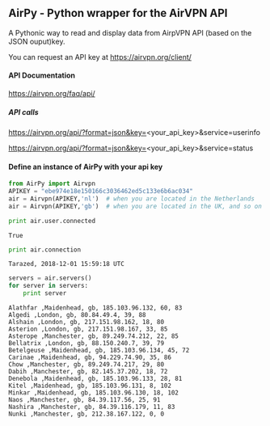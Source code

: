 
## AirPy - Python wrapper for the AirVPN API

A Pythonic way to read and display data from AirpVPN API (based on the JSON ouput)key.

You can request an API key at https://airvpn.org/client/

#### API Documentation
https://airvpn.org/faq/api/

##### API calls
https://airvpn.org/api/?format=json&key=<your_api_key>&service=userinfo

https://airvpn.org/api/?format=json&key=<your_api_key>&service=status

#### Define an instance of AirPy with your api key


```python
from AirPy import Airvpn
APIKEY = "ebe974e18e150166c3036462ed5c133e6b6ac034"
air = Airvpn(APIKEY,'nl')  # when you are located in the Netherlands
air = Airvpn(APIKEY,'gb')  # when you are located in the UK, and so on
```


```python
print air.user.connected
```

    True



```python
print air.connection
```

    Tarazed, 2018-12-01 15:59:18 UTC



```python
servers = air.servers()
for server in servers:
    print server
```

    Alathfar ,Maidenhead, gb, 185.103.96.132, 60, 83
    Algedi ,London, gb, 80.84.49.4, 39, 88
    Alshain ,London, gb, 217.151.98.162, 18, 80
    Asterion ,London, gb, 217.151.98.167, 33, 85
    Asterope ,Manchester, gb, 89.249.74.212, 22, 85
    Bellatrix ,London, gb, 88.150.240.7, 39, 79
    Betelgeuse ,Maidenhead, gb, 185.103.96.134, 45, 72
    Carinae ,Maidenhead, gb, 94.229.74.90, 35, 86
    Chow ,Manchester, gb, 89.249.74.217, 29, 80
    Dabih ,Manchester, gb, 82.145.37.202, 18, 72
    Denebola ,Maidenhead, gb, 185.103.96.133, 28, 81
    Kitel ,Maidenhead, gb, 185.103.96.131, 8, 102
    Minkar ,Maidenhead, gb, 185.103.96.130, 18, 102
    Naos ,Manchester, gb, 84.39.117.56, 25, 91
    Nashira ,Manchester, gb, 84.39.116.179, 11, 83
    Nunki ,Manchester, gb, 212.38.167.122, 0, 0



